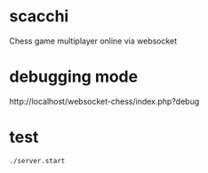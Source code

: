 # scacchi
Chess game multiplayer online via websocket

# debugging mode
http://localhost/websocket-chess/index.php?debug

# test

```bash
./server.start
```

